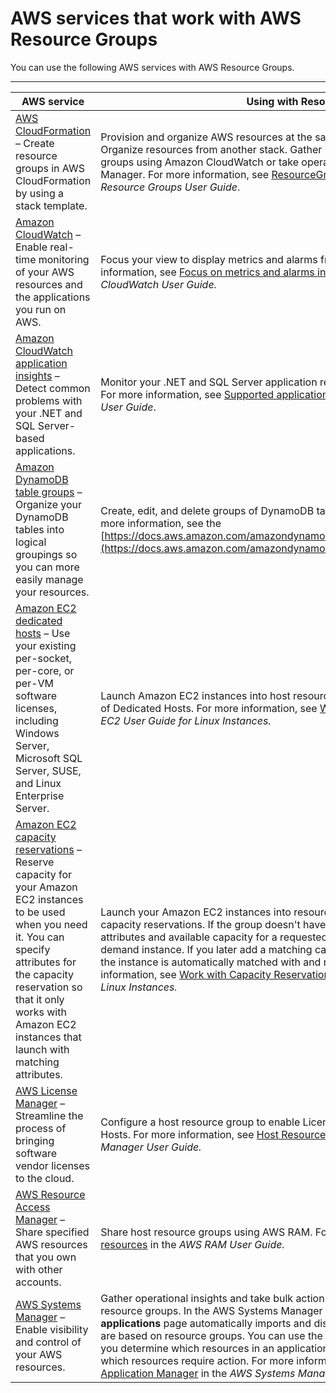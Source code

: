 # AWS services that work with AWS Resource Groups<a name="integrated-services-list"></a>

You can use the following AWS services with AWS Resource Groups\. 


****  

| AWS service | Using with Resource Groups  | 
| --- | --- | 
|  [AWS CloudFormation](https://docs.aws.amazon.com/AWSCloudFormation/latest/UserGuide/) – Create resource groups in AWS CloudFormation by using a stack template\.  |  Provision and organize AWS resources at the same time\. Organize resources by tags\. Organize resources from another stack\. Gather insights on your AWS resources in resource groups using Amazon CloudWatch or take operational actions using AWS Systems Manager\. For more information, see [ResourceGroups resource type reference](https://docs.aws.amazon.com/AWSCloudFormation/latest/UserGuide/AWS_ResourceGroups.html) in the *AWS Resource Groups User Guide*\.  | 
|  [Amazon CloudWatch](https://docs.aws.amazon.com/AmazonCloudWatch/latest/monitoring/WhatIsCloudWatch.html) – Enable real\-time monitoring of your AWS resources and the applications you run on AWS\.  |  Focus your view to display metrics and alarms from a single resource group\. For more information, see [Focus on metrics and alarms in a resource group](https://docs.aws.amazon.com/AmazonCloudWatch/latest/monitoring/CloudWatch_Automatic_Dashboards_Resource_Group.html) in the *Amazon CloudWatch User Guide\.*  | 
|  [Amazon CloudWatch application insights](https://docs.aws.amazon.com/AmazonCloudWatch/latest/monitoring/appinsights-what-is.html) – Detect common problems with your \.NET and SQL Server\-based applications\.  |  Monitor your \.NET and SQL Server application resources that belong to a resource group\. For more information, see [Supported application components](https://docs.aws.amazon.com/AmazonCloudWatch/latest/monitoring/appinsights-what-is.html#appinsights-components) in the *Amazon CloudWatch User Guide*\.  | 
|  [Amazon DynamoDB table groups](https://docs.aws.amazon.com/amazondynamodb/latest/developerguide/Introduction.html) – Organize your DynamoDB tables into logical groupings so you can more easily manage your resources\.   |  Create, edit, and delete groups of DynamoDB tables from the DynamoDB **Action** menu\.  For more information, see the [https://docs.aws.amazon.com/amazondynamodb/latest/developerguide/Introduction.html](https://docs.aws.amazon.com/amazondynamodb/latest/developerguide/Introduction.html)  | 
|  [Amazon EC2 dedicated hosts](https://docs.aws.amazon.com/AWSEC2/latest/UserGuide/dedicated-hosts-overview.html) – Use your existing per\-socket, per\-core, or per\-VM software licenses, including Windows Server, Microsoft SQL Server, SUSE, and Linux Enterprise Server\.  |  Launch Amazon EC2 instances into host resource groups to help maximize your utilization of Dedicated Hosts\. For more information, see [Working with dedicated hosts](https://docs.aws.amazon.com/AWSEC2/latest/UserGuide/how-dedicated-hosts-work.html) in the *Amazon EC2 User Guide for Linux Instances\.*  | 
| [Amazon EC2 capacity reservations](https://docs.aws.amazon.com/AWSEC2/latest/UserGuide/ec2-capacity-reservations.html) – Reserve capacity for your Amazon EC2 instances to be used when you need it\. You can specify attributes for the capacity reservation so that it only works with Amazon EC2 instances that launch with matching attributes\. |  Launch your Amazon EC2 instances into resource groups that contain one or more capacity reservations\. If the group doesn't have a capacity reservation with matching attributes and available capacity for a requested instance, the instance runs as an on\-demand instance\. If you later add a matching capacity reservation to the targeted group, the instance is automatically matched with and moved into the reserved capacity\. For more information, see [Work with Capacity Reservation groups](https://docs.aws.amazon.com/AWSEC2/latest/UserGuide/capacity-reservations-using.html#create-cr-group) in the *Amazon EC2 User Guide for Linux Instances\.*  | 
|  [AWS License Manager](/license-manager/latest/userguide/license-manager.html) – Streamline the process of bringing software vendor licenses to the cloud\.  |  Configure a host resource group to enable License Manager to manage your Dedicated Hosts\.  For more information, see [Host Resource Groups in License Manager](/license-manager/latest/userguide/host-resource-groups.html) in the *License Manager User Guide\.*  | 
|  [AWS Resource Access Manager](https://docs.aws.amazon.com/ram/latest/userguide/) – Share specified AWS resources that you own with other accounts\.  |  Share host resource groups using AWS RAM\. For more information, see [Shareable resources](https://docs.aws.amazon.com/ram/latest/userguide/shareable.html#shareable-arg) in the *AWS RAM User Guide\.*  | 
|  [AWS Systems Manager](https://docs.aws.amazon.com/systems-manager/latest/userguide/what-is-systems-manager.html) – Enable visibility and control of your AWS resources\.  |  Gather operational insights and take bulk actions on your applications that are based on resource groups\. In the AWS Systems Manager console, the Application Manager **Custom applications** page automatically imports and displays operations data for applications that are based on resource groups\. You can use the information in Application Manager to help you determine which resources in an application are compliant and working correctly and which resources require action\. For more information, see [Working with applications in Application Manager](https://docs.aws.amazon.com/systems-manager/latest/userguide/application-manager-working-applications.html) in the *AWS Systems Manager User Guide*\.  | 